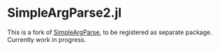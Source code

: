# SimpleArgParse2.jl

This is a fork of [SimpleArgParse](https://github.com/admercs/SimpleArgParse.jl), to be registered as separate package. Currently work in progress.
